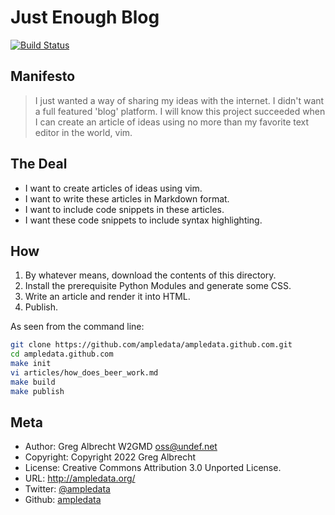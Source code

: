 # Just Enough Blog

[![Build Status](https://secure.travis-ci.org/ampledata/ampledata.github.com.png?branch=master)](http://travis-ci.org/ampledata/ampledata.github.com)

## Manifesto

> I just wanted a way of sharing my ideas with the internet. I didn't want
> a full featured 'blog' platform. I will know this project succeeded when
> I can create an article of ideas using no more than my favorite text
> editor in the world, vim.


## The Deal

- I want to create articles of ideas using vim.
- I want to write these articles in Markdown format.
- I want to include code snippets in these articles.
- I want these code snippets to include syntax highlighting.


## How

1. By whatever means, download the contents of this directory.
2. Install the prerequisite Python Modules and generate some CSS.
3. Write an article and render it into HTML.
4. Publish.

As seen from the command line:

```bash
git clone https://github.com/ampledata/ampledata.github.com.git
cd ampledata.github.com
make init
vi articles/how_does_beer_work.md
make build
make publish
```


## Meta

- Author: Greg Albrecht W2GMD <oss@undef.net>
- Copyright: Copyright 2022 Greg Albrecht
- License: Creative Commons Attribution 3.0 Unported License.
- URL: <http://ampledata.org/>
- Twitter: [@ampledata](http://twitter.com/ampledata)
- Github: [ampledata](https://github.com/ampledata)
